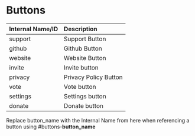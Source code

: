 # Buttons

| Internal Name/ID | Description |
| :--- | :--- |
| support | Support Button |
| github | Github Button |
| website | Website Button |
| invite | Invite button |
| privacy | Privacy Policy Button |
| vote | Vote button |
| settings | Settings button |
| donate | Donate button |

Replace button\_name with the Internal Name from here when referencing a button using #buttons-**button\_name** 

